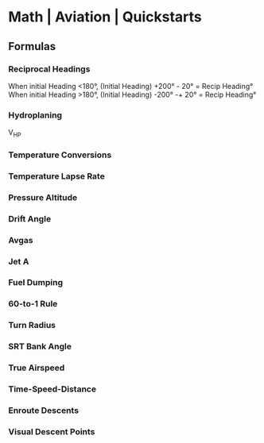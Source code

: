 # Math | Aviation | Quickstarts

## Formulas
### Reciprocal Headings
When initial Heading <180°, (Initial Heading) +200° - 20° = Recip Heading°
When initial Heading >180°, (Initial Heading) -200° -+ 20° = Recip Heading°

### Hydroplaning
V<sub>HP</sub> 

### Temperature Conversions

### Temperature Lapse Rate

### Pressure Altitude

### Drift Angle

### Avgas

### Jet A

### Fuel Dumping

### 60-to-1 Rule

### Turn Radius

### SRT Bank Angle

### True Airspeed

### Time-Speed-Distance

### Enroute Descents

### Visual Descent Points

